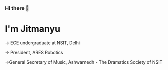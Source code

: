 ### Hi there 👋
# I'm Jitmanyu
 -> ECE undergraduate at NSIT, Delhi
 
 -> President, ARES Robotics

 ->General Secretary of Music, Ashwamedh - The Dramatics Society of NSIT
<!--
**jitmanyu-anand/jitmanyu-anand** is a ✨ _special_ ✨ repository because its `README.md` (this file) appears on your GitHub profile.

Here are some ideas to get you started:

- 🔭 I’m currently working on ...
- 🌱 I’m currently learning ...
- 👯 I’m looking to collaborate on ...
- 🤔 I’m looking for help with ...
- 💬 Ask me about ...
- 📫 How to reach me: ...
- 😄 Pronouns: ...
- ⚡ Fun fact: ...
-->
